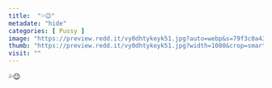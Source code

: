 ```yaml
---
title:  "💦😉"
metadate: "hide"
categories: [ Pussy ]
image: "https://preview.redd.it/vy0dhtykeyk51.jpg?auto=webp&s=79f3c0a438ff3767806f9f99b69937d27f9a9a34"
thumb: "https://preview.redd.it/vy0dhtykeyk51.jpg?width=1080&crop=smart&auto=webp&s=75a546ae38f0d99dd519f6ae2c892df800a82ebf"
visit: ""
---
```

💦😉
